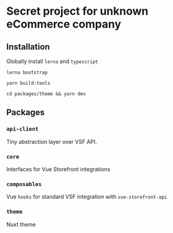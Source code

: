 # Secret project for unknown eCommerce company

## Installation
Globally install `lerna` and `typescript`

```
lerna bootstrap
```

```
yarn build:tools
```

```
cd packages/theme && yarn dev
```

## Packages

### `api-client`

Tiny abstraction layer over VSF API.

### `core`

Interfaces for Vue Storefront integrations

### `composables`

Vue `hooks` for standard VSF integration with `vue-storefront-api`

### `theme`

Nuxt theme

